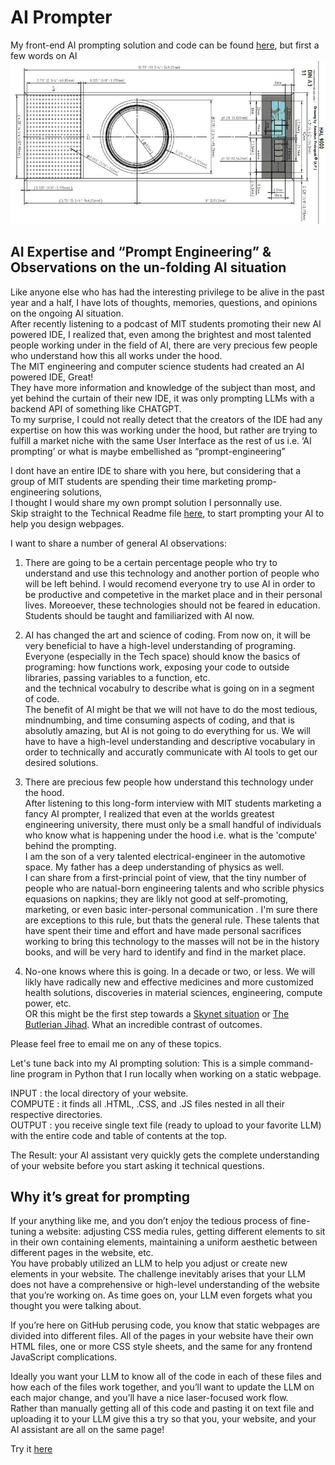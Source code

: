 # AI Prompter
My front-end AI prompting solution and code can be found [here](README-TECH.md), but first a few words on AI
![](ReadMe_Files/hall9000.jpg)


## AI Expertise and “Prompt Engineering” & Observations on the un-folding AI situation
Like anyone else who has had the interesting privilege to be alive in the past year and a half, I have lots of thoughts, memories, questions, and opinions on the ongoing AI situation. \
After recently listening to a podcast of MIT students promoting their new AI powered IDE, I realized that, even among the brightest and most talented people working under in the field of AI, there are very precious few people who understand how this all works under the hood. \
The MIT engineering and computer science students had created an AI powered IDE, Great! \
They have more information and knowledge of the subject than most, and yet behind the curtain of their new IDE, it was only prompting LLMs with a backend API of something like CHATGPT. \
To my surprise, I could not really detect that the creators of the IDE had any expertise on how this was working under the hood, but rather are trying to fulfill a market niche with the same User Interface as the rest of us i.e. ‘AI prompting’ or what is maybe embellished as “prompt-engineering”

I dont have an entire IDE to share with you here, but considering that a group of MIT students are spending their time marketing promp-engineering solutions, \
I thought I would share my own prompt solution I personnally use. \
Skip straight to the Technical Readme file [here](README-TECH.md), to start prompting your AI to help you design webpages.

I want to share a number of general AI observations:
1) There are going to be a certain percentage people who try to understand and use this technology and another portion of people who will be left behind.  I would recomend everyone try to use AI in order to be productive and competetive in the market place and in their personal lives.  Moreoever, these technologies should not be feared in education.  Students should be taught and familiarized with AI now.
2) AI has changed the art and science of coding.  From now on, it will be very beneficial to have a high-level understanding of programing.  Everyone (especially in the Tech space) should know the basics of programing: how functions work, exposing your code to outside libraries, passing variables to a function, etc. \
and the technical vocabulry to describe what is going on in a segment of code. \
The benefit of AI might be that we will not have to do the most tedious, mindnumbing, and time consuming aspects of coding, and that is absolutly amazing, but AI is not going to do everything for us. 
We will have to have a high-level understanding and descriptive vocabulary in order to technically and accuratly communicate with AI tools to get our desired solutions.  

4) There are precious few people how understand this technology under the hood. \
   After listening to this long-form interview with MIT students marketing a fancy AI prompter, I realized that even at the worlds greatest engineering university, there must only be a small handful of individuals who know what is happening under the hood i.e. what is the 'compute' behind the prompting. \
I am the son of a very talented electrical-engineer in the automotive space.  My father has a deep understanding of physics as well. \
I can share from a first-princial point of view, that the tiny number of people who are natual-born engineering talents and who scrible physics equasions on napkins; they are likly not good at self-promoting, marketing, or even basic inter-personal communication .  I'm sure there are exceptions to this rule, but thats the general rule.  These talents that have spent their time and effort and have made personal sacrifices working to bring this technology to the masses will not be in the history books, and will be very hard to identify and find in the market place.

5) No-one knows where this is going.  In a decade or two, or less.  We will likly have radically new and effective medicines and more customized health solutions, discoveries in material sciences, engineering, compute power, etc. \
OR this might be the first step towards a [Skynet situation](https://en.wikipedia.org/wiki/Skynet_(Terminator)) or [The Butlerian Jihad](https://en.wikipedia.org/wiki/Dune_(franchise)#The_Butlerian_Jihad).  What an incredible contrast of outcomes.

Please feel free to email me on any of these topics. 

Let's tune back into my AI prompting solution:
This is a simple command-line program in Python that I run locally when working on a static webpage. 

INPUT : the local directory of your website. \
COMPUTE : it finds all .HTML, .CSS, and .JS files nested in all their respective directories. \
OUTPUT : you receive single text file (ready to upload to your favorite LLM) with the entire code and table of contents at the top.

The Result: your AI assistant very quickly gets the complete understanding of your website before you start asking it technical questions. 



## Why it’s great for prompting
If your anything like me, and you don’t enjoy the tedious process of fine-tuning a website: adjusting CSS media rules, getting different elements to sit in their own containing elements, maintaining a uniform aesthetic between different pages in the website, etc.\
You have probably utilized an LLM to help you adjust or create new elements in your website.  The challenge inevitably arises that your LLM does not have a comprehensive or high-level understanding of the website that you’re working on.  As time goes on, your LLM even forgets what you thought you were talking about. 

If you’re here on GitHub perusing code, you know that static webpages are divided into different files.  All of the pages in your website have their own HTML files, one or more CSS style sheets, and the same for any frontend JavaScript complications.  

Ideally you want your LLM to know all of the code in each of these files and how each of the files work together, and you’ll want to update the LLM on each major change, and you’ll have a nice laser-focused work flow. \
Rather than manually getting all of this code and pasting it on text file and uploading it to your LLM give this a try so that you, your website, and your AI assistant are all on the same page! 

Try it [here](README-TECH.md)
